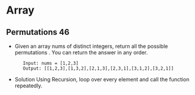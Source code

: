 # Array

##  Permutations 46
- Given an array nums of distinct integers, return all the possible permutations . You can return the answer in any order.

  ```Example 1:
     Input: nums = [1,2,3]
     Output: [[1,2,3],[1,3,2],[2,1,3],[2,3,1],[3,1,2],[3,2,1]]

- Solution
  Using Recursion,  loop over every element and call the function repeatedly.